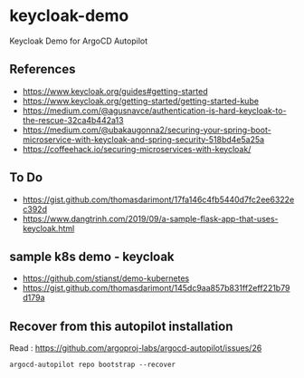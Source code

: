 # keycloak-demo
Keycloak Demo for ArgoCD Autopilot

## References

- https://www.keycloak.org/guides#getting-started
- https://www.keycloak.org/getting-started/getting-started-kube
- https://medium.com/@agusnavce/authentication-is-hard-keycloak-to-the-rescue-32ca4b442a13
- https://medium.com/@ubakaugonna2/securing-your-spring-boot-microservice-with-keycloak-and-spring-security-518bd4e5a25a
- https://coffeehack.io/securing-microservices-with-keycloak/

## To Do

- https://gist.github.com/thomasdarimont/17fa146c4fb5440d7fc2ee6322ec392d
- https://www.dangtrinh.com/2019/09/a-sample-flask-app-that-uses-keycloak.html


## sample k8s demo - keycloak

- https://github.com/stianst/demo-kubernetes
- https://gist.github.com/thomasdarimont/145dc9aa857b831ff2eff221b79d179a

## Recover from this autopilot installation

Read : https://github.com/argoproj-labs/argocd-autopilot/issues/26

```
argocd-autopilot repo bootstrap --recover
```
